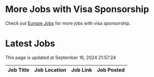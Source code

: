 # More Jobs with Visa Sponsorship

Check out [Europe Jobs](https://github.com/sureshparimi/europejobs#latest-jobs) for more jobs with visa sponsorship.

# Latest Jobs

This page is updated at September 16, 2024 21:57:24

| Job Title | Job Location | Job Link | Job Posted |
| --- | --- | --- | --- |

